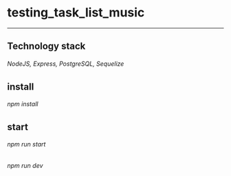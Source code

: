 # testing_task_list_music
----------
## Technology stack
###### NodeJS, Express, PostgreSQL, Sequelize
## install 
###### npm install
## start
###### npm run start
###### npm run dev